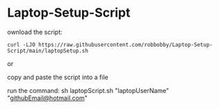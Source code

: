 # Laptop-Setup-Script

ownload the script:
``` 
curl -LJO https://raw.githubusercontent.com/robbobby/Laptop-Setup-Script/main/laptopSetup.sh
```

or

copy and paste the script into a file 

run the command:
sh laptopScript.sh "laptopUserName" "githubEmail@hotmail.com"

